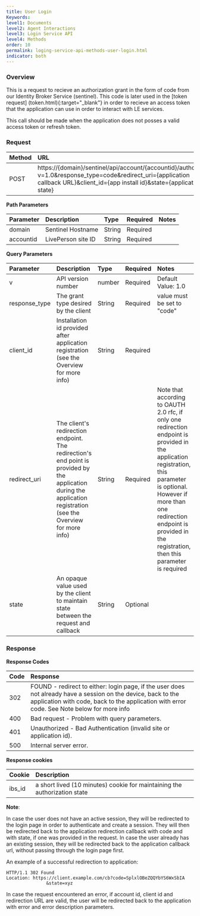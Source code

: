 ```yaml
---
title: User Login
Keywords:
level1: Documents
level2: Agent Interactions
level3: Login Service API
level4: Methods
order: 10
permalink: loging-service-api-methods-user-login.html
indicator: both
---
```

### Overview
This is a request to recieve an authorization grant in the form of code from our Identity Broker Service (sentinel).
This code is later used in the [token request] (token.html){:target="_blank"} in order to recieve an access token that the application can use in order to interact with LE services.

This call should be made when the application does not posses a valid access token or refresh token.

### Request

| Method | URL |
| :--- | :--- |
| POST |  https://{domain}/sentinel/api/account/{accountid}/authorize?v=1.0&response_type=code&redirect_uri={application callback URL}&client_id={app install id}&state={application state} |

**Path Parameters**

| Parameter | Description | Type | Required | Notes |
| :--- | :--- | :--- | :--- | :--- |
| domain | Sentinel Hostname | String | Required |  |
| accountid | LivePerson site ID | String| Required |  |

**Query Parameters**

| Parameter | Description | Type | Required | Notes |
| :--- | :--- | :--- | :--- | :--- |
| v | API version number | number| Required | Default Value: 1.0 |
| response_type | The grant type desired by the client  | String| Required | value must be set to "code" |
| client_id | Installation id provided after application registration (see the Overview for more info)  | String| Required |  |
| redirect_uri | The client's redirection endpoint. The redirection's end point is provided by the application during the application registration (see the Overview for more info)| String| Required |Note that according to OAUTH 2.0 rfc, if only one redirection endpoint is provided in the application registration, this parameter is optional. However if more than one redirection endpoint is provided in the registration, then this parameter is required|
| state | An opaque value used by the client to maintain state between the request and callback | String| Optional |  |

### Response

**Response Codes**

| Code | Response |
| :--- | :--- |
| 302 | FOUND - redirect to either: login page, if the user does not already have a session on the device, back to the application with code, back to the application with error code. See Note below for more info|
| 400 | Bad request - Problem with query parameters. |
| 401  | Unauthorized - Bad Authentication (invalid site or application id). |
| 500 | Internal server error. |

**Response cookies**

| Cookie | Description |
| :--- | :--- |
| ibs_id | a short lived (10 minutes) cookie for maintaining the authorization state |

**Note**:

In case the user does not have an active session, they will be redirected to the login page in order to authenticate and create a session. They will then be redirected back to the application redirection callback with code and with state, if one was provided in the request. In case the user already has an existing session, they will be redirected back to the application callback url, without passing through the login page first.

An example of a successful redirection to application:

```
HTTP/1.1 302 Found
Location: https://client.example.com/cb?code=SplxlOBeZQQYbYS6WxSbIA
               &state=xyz
```

In case the request encountered an error, if account id, client id and redirection URL are valid, the user will be redirected back to
the application with error and error description parameters.
